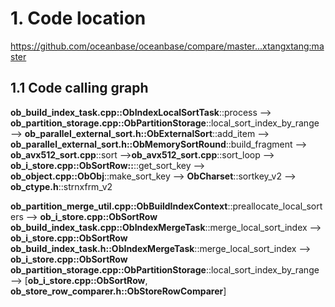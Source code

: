 # 1. Code location

https://github.com/oceanbase/oceanbase/compare/master...xtangxtang:master

## 1.1 Code calling graph
**ob_build_index_task.cpp::ObIndexLocalSortTask**::process --> **ob_partition_storage.cpp::ObPartitionStorage**::local_sort_index_by_range --> **ob_parallel_external_sort.h::ObExternalSort**::add_item --> **ob_parallel_external_sort.h::ObMemorySortRound**::build_fragment  --> **ob_avx512_sort.cpp**::sort -->**ob_avx512_sort.cpp**::sort_loop --> **ob_i_store.cpp::ObSortRow::**::get_sort_key --> **ob_object.cpp::ObObj**::make_sort_key --> **ObCharset**::sortkey_v2 --> **ob_ctype.h**::strnxfrm_v2


**ob_partition_merge_util.cpp::ObBuildIndexContext**::preallocate_local_sorters --> **ob_i_store.cpp::ObSortRow**
**ob_build_index_task.cpp::ObIndexMergeTask**::merge_local_sort_index  --> **ob_i_store.cpp::ObSortRow**
**ob_build_index_task.h::ObIndexMergeTask**::merge_local_sort_index --> **ob_i_store.cpp::ObSortRow**
**ob_partition_storage.cpp::ObPartitionStorage**::local_sort_index_by_range --> [**ob_i_store.cpp::ObSortRow**, **ob_store_row_comparer.h::ObStoreRowComparer**]

